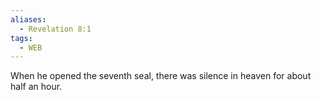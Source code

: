 ```yaml
---
aliases:
  - Revelation 8:1
tags:
  - WEB
---
```

When he opened the seventh seal, there was silence in heaven for about half an hour.